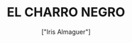 ---
title: 'EL CHARRO NEGRO'
description: 'hombre, provenía de una familia de campo y humilde; sin embargo, su ambición era tan grande que siempre le gustaba ir bien vestido aunque se quedara sin dinero para comer.

Tras cansarse de su miseria, el hombre invocó al Diablo, quien acudió a su llamado y le ofreció cantidades inmensas de dinero y riquezas a cambio de su alma, a lo que el hombre aceptó.'
pubDate: '2024-04-04T09:22:49.613Z'
heroImage: '/charro.jpeg'
categories: ['leyendas', 'terror', 'mitos', 'leyenda']
tags: ['dinero', 'diablo', 'negro', 'Peliculas', 'maldición', 'sombrero']
author: '["Iris Almaguer"]'
---